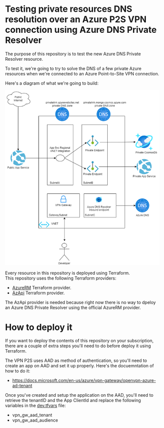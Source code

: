 # Testing private resources DNS resolution over an Azure P2S VPN connection using Azure DNS Private Resolver

The purpose of this repository is to test the new Azure DNS Private Resolver resource.

To test it, we're going to try to solve the DNS of a few private Azure resources when we're connected to an Azure Point-to-Site VPN connection.

Here's a diagram of what we're going to build:

![Alt Text](https://raw.githubusercontent.com/karlospn/testing-private-dns-resolution-using-azure-dns-private-resolver/main/docs/architecture-diagram.png)


Every resource in this repository is deployed using Terraform.    
This repository uses the following Terraform providers:
- [AzureRM](https://registry.terraform.io/providers/hashicorp/azurerm/latest/docs) Terraform provider.
- [AzApi](https://registry.terraform.io/providers/Azure/azapi/latest/docs) Terraform provider.

The AzApi provider is needed because right now there is no way to dpeloy an Azure DNS Private Resolver using the official AzureRM provider.

# How to deploy it

If you want to deploy the contents of this repository on your subscription, there are a couple of extra steps you'll need to do before deploy it using Terraform.

The VPN P2S uses AAD as method of authentication, so you'll need to create an app on AAD and set it up properly. Here's the docuemntation of how to do it:
- https://docs.microsoft.com/en-us/azure/vpn-gateway/openvpn-azure-ad-tenant

Once you've created and setup the application on the AAD, you'll need to retrieve the tenantID and the App ClientId and replace the following variables in the [dev.tfvars](https://github.com/karlospn/testing-private-dns-resolution-using-azure-dns-private-resolver/blob/main/tf/src/environments/dev.tfvars) file:

- vpn_gw_aad_tenant 
- vpn_gw_aad_audience 
